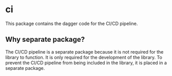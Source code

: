 # ci

This package contains the dagger code for the CI/CD pipeline.

## Why separate package?

The CI/CD pipeline is a separate package because it is not required for the library to function. It is only required for the development of the library. To prevent the CI/CD pipeline from being included in the library, it is placed in a separate package.
